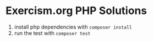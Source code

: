# Exercism.org PHP Solutions

1. install php dependencies with `composer install`
2. run the test with `composer test`
